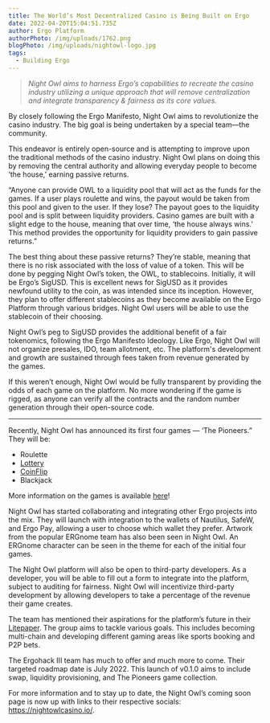 ```yaml
---
title: The World’s Most Decentralized Casino is Being Built on Ergo
date: 2022-04-20T15:04:51.735Z
author: Ergo Platform
authorPhoto: /img/uploads/1762.png
blogPhoto: /img/uploads/nightowl-logo.jpg
tags:
  - Building Ergo
---
```

>*Night Owl aims to harness Ergo’s capabilities to recreate the casino industry utilizing a unique approach that will remove centralization and integrate transparency & fairness as its core values.*

By closely following the Ergo Manifesto, Night Owl aims to revolutionize the casino industry. The big goal is being undertaken by a special team—the community.

This endeavor is entirely open-source and is attempting to improve upon the traditional methods of the casino industry. Night Owl plans on doing this by removing the central authority and allowing everyday people to become ‘the house,’ earning passive returns.

“Anyone can provide OWL to a liquidity pool that will act as the funds for the games. If a user plays roulette and wins, the payout would be taken from this pool and given to the user. If they lose? The payout goes to the liquidity pool and is split between liquidity providers. Casino games are built with a slight edge to the house, meaning that over time, ‘the house always wins.’ This method provides the opportunity for liquidity providers to gain passive returns.”

The best thing about these passive returns? They’re stable, meaning that there is no risk associated with the loss of value of a token. This will be done by pegging Night Owl’s token, the OWL, to stablecoins. Initially, it will be Ergo’s SigUSD. This is excellent news for SigUSD as it provides newfound utility to the coin, as was intended since its inception. However, they plan to offer different stablecoins as they become available on the Ergo Platform through various bridges. Night Owl users will be able to use the stablecoin of their choosing. 

Night Owl’s peg to SigUSD provides the additional benefit of a fair tokenomics, following the Ergo Manifesto Ideology. Like Ergo, Night Owl will not organize presales, IDO, team allotment, etc. The platform's development and growth are sustained through fees taken from revenue generated by the games.

If this weren’t enough, Night Owl would be fully transparent by providing the odds of each game on the platform. No more wondering if the game is rigged, as anyone can verify all the contracts and the random number generation through their open-source code.

--------------------------------------------

Recently, Night Owl has announced its first four games — ‘The Pioneers.” They will be: 

- Roulette
- [Lottery](https://twitter.com/NightOwlCasino/status/1511395465371209730)
- [CoinFlip](https://twitter.com/NightOwlCasino/status/1492270496536166404)
- Blackjack

More information on the games is available [here](https://medium.com/@NightOwlCasino/the-pioneers-night-owls-first-four-games-31dc6406a5f8)!

Night Owl has started collaborating and integrating other Ergo projects into the mix. They will launch with integration to the wallets of Nautilus, SafeW, and Ergo Pay, allowing a user to choose which wallet they prefer. Artwork from the popular ERGnome team has also been seen in Night Owl. An ERGnome character can be seen in the theme for each of the initial four games. 

The Night Owl platform will also be open to third-party developers. As a developer, you will be able to fill out a form to integrate into the platform, subject to auditing for fairness. Night Owl will incentivize third-party development by allowing developers to take a percentage of the revenue their game creates.

The team has mentioned their aspirations for the platform’s future in their [Litepaper](https://medium.com/@NightOwlCasino/litepaper-7c360b2cff7). The group aims to tackle various goals. This includes becoming multi-chain and developing different gaming areas like sports booking and P2P bets. 

The Ergohack III team has much to offer and much more to come. Their targeted roadmap date is July 2022. This launch of v0.1.0 aims to include swap, liquidity provisioning, and The Pioneers game collection.  

For more information and to stay up to date, the Night Owl’s coming soon page is now up with links to their respective socials: https://nightowlcasino.io/. 